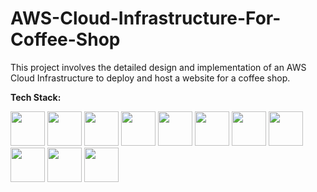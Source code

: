 # AWS-Cloud-Infrastructure-For-Coffee-Shop
This project involves the detailed design and implementation of an AWS Cloud Infrastructure to deploy and host a website for a coffee shop.

**Tech Stack:**

<img src = "https://github.com/super-fz/AWS-Cloud-Infrastructure-For-Coffee-Shop/assets/122122054/33fb9b53-0239-430b-8cea-36936f32f407" height = "55">
<img src = "https://github.com/super-fz/AWS-Cloud-Infrastructure-For-Coffee-Shop/assets/122122054/b77978e4-0e77-46b3-8667-30c004733f81" height = "55">
<img src = "https://github.com/super-fz/AWS-Cloud-Infrastructure-For-Coffee-Shop/assets/122122054/dcacd5c1-cb27-4a2c-a6ff-71fd5c18cb32" height = "55">
<img src = "https://github.com/super-fz/AWS-Cloud-Infrastructure-For-Coffee-Shop/assets/122122054/d55118b4-5706-4d58-8c5a-8d7eafa43433" height = "55">
<img src = "https://github.com/super-fz/AWS-Cloud-Infrastructure-For-Coffee-Shop/assets/122122054/200c6442-7bac-4f83-ae42-c92a9eb1b099" height = "55">
<img src = "https://github.com/super-fz/AWS-Cloud-Infrastructure-For-Coffee-Shop/assets/122122054/6d6449cd-8ace-4b63-a205-34335a76b6ee" height = "55">
<img src = "https://github.com/super-fz/AWS-Cloud-Infrastructure-For-Coffee-Shop/assets/122122054/f39f1ff7-1ed8-451f-af55-15d17583d046" height = "55">
<img src = "https://github.com/super-fz/AWS-Cloud-Infrastructure-For-Coffee-Shop/assets/122122054/6d04831e-6d06-40ea-b228-638f211db353" height = "55">
<img src = "https://github.com/super-fz/AWS-Cloud-Infrastructure-For-Coffee-Shop/assets/122122054/3c03592d-be99-4fc1-a5c5-722a0b4edadf" height = "55">
<img src = "https://github.com/super-fz/AWS-Cloud-Infrastructure-For-Coffee-Shop/assets/122122054/a5b722a1-72b2-4239-b3f6-de4e3e2ff080" height = "55">
<img src = "https://github.com/super-fz/AWS-Cloud-Infrastructure-For-Coffee-Shop/assets/122122054/63f5c854-7de2-4cfd-a169-8da11d7d8638" height = "55">
